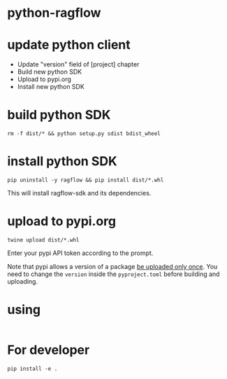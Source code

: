 # python-ragflow

# update python client

- Update "version" field of [project] chapter
- Build new python SDK
- Upload to pypi.org
- Install new python SDK

# build python SDK

```shell
rm -f dist/* && python setup.py sdist bdist_wheel
```

# install python SDK
```shell
pip uninstall -y ragflow && pip install dist/*.whl
```

This will install ragflow-sdk and its dependencies.

# upload to pypi.org
```shell
twine upload dist/*.whl
```

Enter your pypi API token according to the prompt.

Note that pypi allows a version of a package [be uploaded only once](https://pypi.org/help/#file-name-reuse). You need to change the `version` inside the `pyproject.toml` before building and uploading.

# using

```python

```

# For developer
```shell
pip install -e .
```
